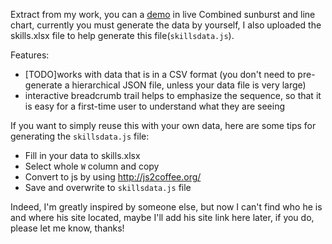 Extract from my work, you can a [demo](http://icerdesign.com/about/#/skills) in live
Combined sunburst and line chart, currently you must generate the data by yourself, I also uploaded the skills.xlsx file to help generate this file(`skillsdata.js`).

Features:

* [TODO]works with data that is in a CSV format (you don't need to pre-generate a hierarchical JSON file, unless your data file is very large) 
* interactive breadcrumb trail helps to emphasize the sequence, so that it is easy for a first-time user to understand what they are seeing

If you want to simply reuse this with your own data, here are some tips for generating the `skillsdata.js` file:

* Fill in your data to skills.xlsx
* Select whole `W` column and copy
* Convert to js by using http://js2coffee.org/
* Save and overwrite to `skillsdata.js` file

Indeed, I'm greatly inspired by someone else, but now I can't find who he is and where his site located, maybe I'll add his site link here later, if you do, please let me know, thanks!
